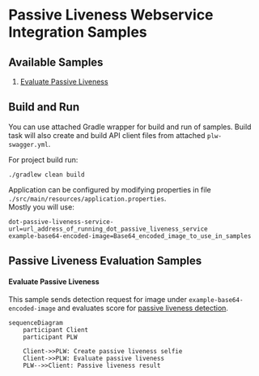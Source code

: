 # Passive Liveness Webservice Integration Samples

## Available Samples
1. [Evaluate Passive Liveness](#evaluate-passive-liveness)

## Build and Run
You can use attached Gradle wrapper for build and run of samples.
Build task will also create and build API client files from attached `plw-swagger.yml`.

For project build run:
```shell
./gradlew clean build
```

Application can be configured by modifying properties in file `./src/main/resources/application.properties`.  
Mostly you will use:
```properties
dot-passive-liveness-service-url=url_address_of_running_dot_passive_liveness_service
example-base64-encoded-image=Base64_encoded_image_to_use_in_samples
```

## Passive Liveness Evaluation Samples
#### Evaluate Passive Liveness

This sample sends detection request for image under `example-base64-encoded-image` and evaluates score for [passive liveness detection](https://developers.innovatrics.com/digital-onboarding/docs/functionalities/face/passive-liveness-check/).

```mermaid
sequenceDiagram
    participant Client
    participant PLW

    Client->>PLW: Create passive liveness selfie
    Client->>PLW: Evaluate passive liveness
    PLW-->>Client: Passive liveness result
```
